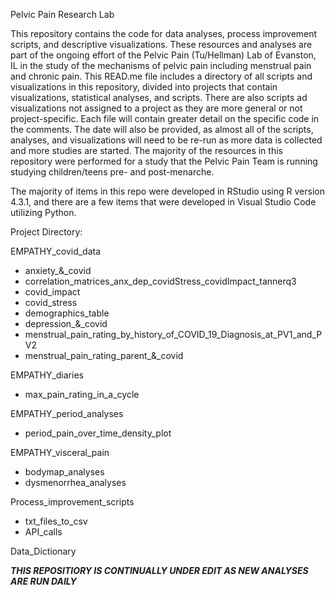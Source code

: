 Pelvic Pain Research Lab

This repository contains the code for data analyses, process improvement scripts, and descriptive visualizations. These resources and analyses are part of the ongoing effort of the Pelvic Pain (Tu/Hellman) Lab of Evanston, IL in the study of the mechanisms of pelvic pain including menstrual pain and chronic pain. This READ.me file includes a directory of all scripts and visualizations in this repository, divided into projects that contain visualizations, statistical analyses, and scripts. There are also scripts ad visualizations not assigned to a project as they are more general or not project-specific. Each file will contain greater detail on the specific code in the comments. The date will also be provided, as almost all of the scripts, analyses, and visualizations will need to be re-run as more data is collected and more studies are started. The majority of the resources in this repository were performed for a study that the Pelvic Pain Team is running studying children/teens pre- and post-menarche.

The majority of items in this repo were developed in RStudio using R version 4.3.1, and there are a few items that were developed in Visual Studio Code utilizing Python.


Project Directory:

EMPATHY_covid_data
- anxiety_&_covid
- correlation_matrices_anx_dep_covidStress_covidImpact_tannerq3
- covid_impact
- covid_stress
- demographics_table
- depression_&_covid
- menstrual_pain_rating_by_history_of_COVID_19_Diagnosis_at_PV1_and_PV2
- menstrual_pain_rating_parent_&_covid
  
EMPATHY_diaries
- max_pain_rating_in_a_cycle

EMPATHY_period_analyses
- period_pain_over_time_density_plot

EMPATHY_visceral_pain
- bodymap_analyses
- dysmenorrhea_analyses
  
Process_improvement_scripts
- txt_files_to_csv
- API_calls

Data_Dictionary

***THIS REPOSITIORY IS CONTINUALLY UNDER EDIT AS NEW ANALYSES ARE RUN DAILY***


